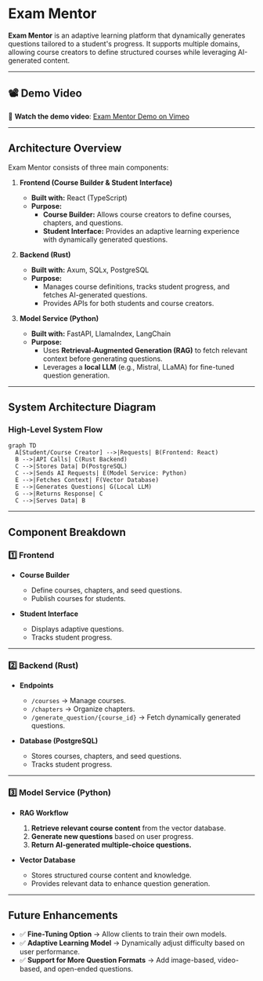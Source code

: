 # **Exam Mentor**

**Exam Mentor** is an adaptive learning platform that dynamically generates questions tailored to a student's progress. It supports multiple domains, allowing course creators to define structured courses while leveraging AI-generated content.

---

## 📽️ Demo Video

🎥 **Watch the demo video**: [Exam Mentor Demo on Vimeo](https://vimeo.com/1058291487)

---

## **Architecture Overview**

Exam Mentor consists of three main components:

1. **Frontend (Course Builder & Student Interface)**
   - **Built with:** React (TypeScript)
   - **Purpose:** 
     - **Course Builder:** Allows course creators to define courses, chapters, and questions.
     - **Student Interface:** Provides an adaptive learning experience with dynamically generated questions.

2. **Backend (Rust)**
   - **Built with:** Axum, SQLx, PostgreSQL
   - **Purpose:** 
     - Manages course definitions, tracks student progress, and fetches AI-generated questions.
     - Provides APIs for both students and course creators.

3. **Model Service (Python)**
   - **Built with:** FastAPI, LlamaIndex, LangChain
   - **Purpose:** 
     - Uses **Retrieval-Augmented Generation (RAG)** to fetch relevant context before generating questions.
     - Leverages a **local LLM** (e.g., Mistral, LLaMA) for fine-tuned question generation.

---

## **System Architecture Diagram**
### **High-Level System Flow**
```mermaid
graph TD
  A[Student/Course Creator] -->|Requests| B(Frontend: React)
  B -->|API Calls| C(Rust Backend)
  C -->|Stores Data| D(PostgreSQL)
  C -->|Sends AI Requests| E(Model Service: Python)
  E -->|Fetches Context| F(Vector Database)
  E -->|Generates Questions| G(Local LLM)
  G -->|Returns Response| C
  C -->|Serves Data| B
```

---

## **Component Breakdown**
### **1️⃣ Frontend**
- **Course Builder**
  - Define courses, chapters, and seed questions.
  - Publish courses for students.

- **Student Interface**
  - Displays adaptive questions.
  - Tracks student progress.

---

### **2️⃣ Backend (Rust)**
- **Endpoints**
  - `/courses` → Manage courses.
  - `/chapters` → Organize chapters.
  - `/generate_question/{course_id}` → Fetch dynamically generated questions.

- **Database (PostgreSQL)**
  - Stores courses, chapters, and seed questions.
  - Tracks student progress.

---

### **3️⃣ Model Service (Python)**
- **RAG Workflow**
  1. **Retrieve relevant course content** from the vector database.
  2. **Generate new questions** based on user progress.
  3. **Return AI-generated multiple-choice questions.**

- **Vector Database**
  - Stores structured course content and knowledge.
  - Provides relevant data to enhance question generation.

---

## **Future Enhancements**
- ✅ **Fine-Tuning Option** → Allow clients to train their own models.
- ✅ **Adaptive Learning Model** → Dynamically adjust difficulty based on user performance.
- ✅ **Support for More Question Formats** → Add image-based, video-based, and open-ended questions.
